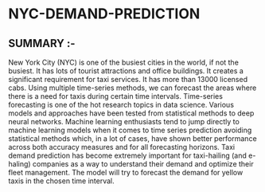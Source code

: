 # NYC-DEMAND-PREDICTION

## SUMMARY :-

New York City (NYC) is one of the busiest cities in the world, if not the busiest. It has lots of tourist attractions and office buildings. It creates a significant requirement for taxi services. It has more than 13000 licensed cabs. Using multiple time-series methods, we can forecast the areas where there is a need for taxis during certain time intervals. Time-series forecasting is one of the hot research topics in data science. Various models and approaches have been tested from statistical methods to deep neural networks. Machine learning enthusiasts tend to jump directly to machine learning models when it comes to time series prediction avoiding statistical methods which, in a lot of cases, have shown better performance across both accuracy measures and for all forecasting horizons. 
Taxi demand prediction has become extremely important for taxi-hailing (and e-haling) companies as a way to understand their demand and optimize their fleet management. The model will try to forecast the demand for yellow taxis in the chosen time interval. 
